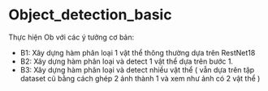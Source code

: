 # Object_detection_basic

Thực hiện Ob với các ý tưởng cơ bản:

- B1: Xây dựng hàm phân loại 1 vật thể thông thường dựa trên RestNet18
- B2: Xây dựng hàm phân loại và detect 1 vật thể dựa trên bước 1.
- B3: Xây dựng hàm phân loại và detect nhiều vật thể ( vẫn dựa trên tập dataset cũ bằng cách ghép 2 ảnh thành 1 và xem như ảnh có 2 vật thể )
